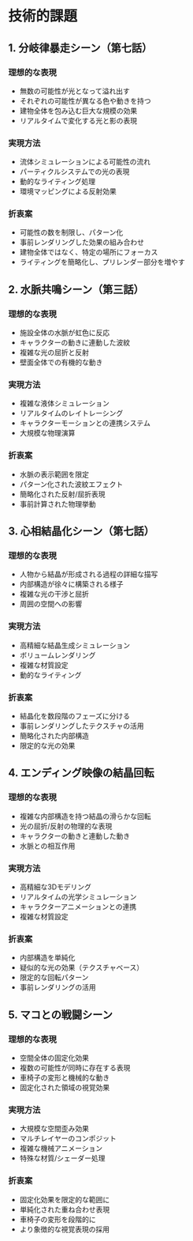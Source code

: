 # 技術的課題

## 1. 分岐律暴走シーン（第七話）
### 理想的な表現
- 無数の可能性が光となって溢れ出す
- それぞれの可能性が異なる色や動きを持つ
- 建物全体を包み込む巨大な規模の効果
- リアルタイムで変化する光と影の表現

### 実現方法
- 流体シミュレーションによる可能性の流れ
- パーティクルシステムでの光の表現
- 動的なライティング処理
- 環境マッピングによる反射効果

### 折衷案
- 可能性の数を制限し、パターン化
- 事前レンダリングした効果の組み合わせ
- 建物全体ではなく、特定の場所にフォーカス
- ライティングを簡略化し、プリレンダー部分を増やす

## 2. 水脈共鳴シーン（第三話）
### 理想的な表現
- 施設全体の水脈が虹色に反応
- キャラクターの動きに連動した波紋
- 複雑な光の屈折と反射
- 壁面全体での有機的な動き

### 実現方法
- 複雑な液体シミュレーション
- リアルタイムのレイトレーシング
- キャラクターモーションとの連携システム
- 大規模な物理演算

### 折衷案
- 水脈の表示範囲を限定
- パターン化された波紋エフェクト
- 簡略化された反射/屈折表現
- 事前計算された物理挙動

## 3. 心相結晶化シーン（第七話）
### 理想的な表現
- 人物から結晶が形成される過程の詳細な描写
- 内部構造が徐々に構築される様子
- 複雑な光の干渉と屈折
- 周囲の空間への影響

### 実現方法
- 高精細な結晶生成シミュレーション
- ボリュームレンダリング
- 複雑な材質設定
- 動的なライティング

### 折衷案
- 結晶化を数段階のフェーズに分ける
- 事前レンダリングしたテクスチャの活用
- 簡略化された内部構造
- 限定的な光の効果

## 4. エンディング映像の結晶回転
### 理想的な表現
- 複雑な内部構造を持つ結晶の滑らかな回転
- 光の屈折/反射の物理的な表現
- キャラクターの動きと連動した動き
- 水脈との相互作用

### 実現方法
- 高精細な3Dモデリング
- リアルタイムの光学シミュレーション
- キャラクターアニメーションとの連携
- 複雑な材質設定

### 折衷案
- 内部構造を単純化
- 疑似的な光の効果（テクスチャベース）
- 限定的な回転パターン
- 事前レンダリングの活用

## 5. マコとの戦闘シーン
### 理想的な表現
- 空間全体の固定化効果
- 複数の可能性が同時に存在する表現
- 車椅子の変形と機械的な動き
- 固定化された領域の視覚効果

### 実現方法
- 大規模な空間歪み効果
- マルチレイヤーのコンポジット
- 複雑な機械アニメーション
- 特殊な材質/シェーダー処理

### 折衷案
- 固定化効果を限定的な範囲に
- 単純化された重ね合わせ表現
- 車椅子の変形を段階的に
- より象徴的な視覚表現の採用
